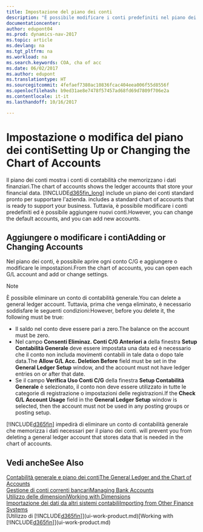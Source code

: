 ```yaml
---
title: Impostazione del piano dei conti
description: "È possibile modificare i conti predefiniti nel piano dei conti ed è possibile aggiungere nuovi conti."
documentationcenter: 
author: edupont04
ms.prod: dynamics-nav-2017
ms.topic: article
ms.devlang: na
ms.tgt_pltfrm: na
ms.workload: na
ms.search.keywords: COA, cha of acc
ms.date: 06/02/2017
ms.author: edupont
ms.translationtype: HT
ms.sourcegitcommit: 4fefaef7380ac10836fcac404eea006f55d8556f
ms.openlocfilehash: b9ed31ae8e7478f57457ad68fd69d7809f706e2a
ms.contentlocale: it-it
ms.lasthandoff: 10/16/2017

---
```

# <a name="setting-up-or-changing-the-chart-of-accounts"></a><span data-ttu-id="60165-103">Impostazione o modifica del piano dei conti</span><span class="sxs-lookup"><span data-stu-id="60165-103">Setting Up or Changing the Chart of Accounts</span></span>
<span data-ttu-id="60165-104">Il piano dei conti mostra i conti di contabilità che memorizzano i dati finanziari.</span><span class="sxs-lookup"><span data-stu-id="60165-104">The chart of accounts shows the ledger accounts that store your financial data.</span></span> [!INCLUDE[d365fin_long](includes/d365fin_long_md.md)]<span data-ttu-id="60165-105"> include un piano dei conti standard pronto per supportare l'azienda.</span><span class="sxs-lookup"><span data-stu-id="60165-105"> includes a standard chart of accounts that is ready to support your business.</span></span>
<span data-ttu-id="60165-106">Tuttavia, è possibile modificare i conti predefiniti ed è possibile aggiungere nuovi conti.</span><span class="sxs-lookup"><span data-stu-id="60165-106">However, you can change the default accounts, and you can add new accounts.</span></span>  

## <a name="adding-or-changing-accounts"></a><span data-ttu-id="60165-107">Aggiungere o modificare i conti</span><span class="sxs-lookup"><span data-stu-id="60165-107">Adding or Changing Accounts</span></span>
<span data-ttu-id="60165-108">Nel piano dei conti, è possibile aprire ogni conto C/G e aggiungere o modificare le impostazioni.</span><span class="sxs-lookup"><span data-stu-id="60165-108">From the chart of accounts, you can open each G/L account and add or change settings.</span></span>

> [!NOTE]  
>   <span data-ttu-id="60165-109">È possibile eliminare un conto di contabilità generale.</span><span class="sxs-lookup"><span data-stu-id="60165-109">You can delete a general ledger account.</span></span> <span data-ttu-id="60165-110">Tuttavia, prima che venga eliminato, è necessario soddisfare le seguenti condizioni:</span><span class="sxs-lookup"><span data-stu-id="60165-110">However, before you delete it, the following must be true:</span></span>  

* <span data-ttu-id="60165-111">Il saldo nel conto deve essere pari a zero.</span><span class="sxs-lookup"><span data-stu-id="60165-111">The balance on the account must be zero.</span></span>  
* <span data-ttu-id="60165-112">Nel campo **Consenti Eliminaz. Conti C/G Anteriori a** della finestra **Setup Contabilità Generale** deve essere impostata una data ed è necessario che il conto non includa movimenti contabili in tale data o dopo tale data.</span><span class="sxs-lookup"><span data-stu-id="60165-112">The **Allow G/L Acc. Deletion Before** field must be set in the **General Ledger Setup** window, and the account must not have ledger entries on or after that date.</span></span>  
* <span data-ttu-id="60165-113">Se il campo **Verifica Uso Conti C/G** della finestra **Setup Contabilità Generale** è selezionato, il conto non deve essere utilizzato in tutte le categorie di registrazione o impostazioni delle registrazioni.</span><span class="sxs-lookup"><span data-stu-id="60165-113">If the **Check G/L Account Usage** field in the **General Ledger Setup** window is selected, then the account must not be used in any posting groups or posting setup.</span></span>  

[!INCLUDE[d365fin](includes/d365fin_md.md)]<span data-ttu-id="60165-114"> impedirà di eliminare un conto di contabilità generale che memorizza i dati necessari per il piano dei conti.</span><span class="sxs-lookup"><span data-stu-id="60165-114"> will prevent you from deleting a general ledger account that stores data that is needed in the chart of accounts.</span></span>  

## <a name="see-also"></a><span data-ttu-id="60165-115">Vedi anche</span><span class="sxs-lookup"><span data-stu-id="60165-115">See Also</span></span>
[<span data-ttu-id="60165-116">Contabilità generale e piano dei conti</span><span class="sxs-lookup"><span data-stu-id="60165-116">The General Ledger and the Chart of Accounts</span></span>](finance-general-ledger.md)  
[<span data-ttu-id="60165-117">Gestione di conti correnti bancari</span><span class="sxs-lookup"><span data-stu-id="60165-117">Managing Bank Accounts</span></span>](bank-manage-bank-accounts.md)  
[<span data-ttu-id="60165-118">Utilizzo delle dimensioni</span><span class="sxs-lookup"><span data-stu-id="60165-118">Working with Dimensions</span></span>](finance-dimensions.md)  
[<span data-ttu-id="60165-119">Importazione dei dati da altri sistemi contabili</span><span class="sxs-lookup"><span data-stu-id="60165-119">Importing from Other Finance Systems</span></span>](upload-data.md)  
<span data-ttu-id="60165-120">[Utilizzo di [!INCLUDE[d365fin](includes/d365fin_md.md)]](ui-work-product.md)</span><span class="sxs-lookup"><span data-stu-id="60165-120">[Working with [!INCLUDE[d365fin](includes/d365fin_md.md)]](ui-work-product.md)</span></span>  

## 

